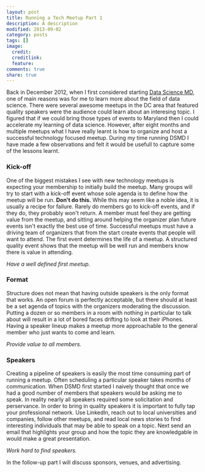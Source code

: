 ```yaml
---
layout: post
title: Running a Tech Meetup Part 1
description: A description
modified: 2013-09-02
category: posts
tags: []
image:
  credit:
  creditlink:
  feature:
comments: true
share: true
---
```


Back in December 2012, when I first considered starting <a href="http://www.meetup.com/Data-Science-MD">Data Science MD</a>, one of main reasons was for me to learn more about the field of data science. There were several awesome meetups in the DC area that featured quality speakers were the audience could learn about an interesing topic. I figured that if we could bring those types of events to Maryland then I could accelerate my learning of data science. However, after eight months and multiple meetups what I have really learnt is how to organize and host a successful technology focused meetup. During my time running DSMD I have made a few observations and felt it would be usefull to capture some of the lessons learnt. 

### Kick-off
One of the biggest mistakes I see with new technology meetups is expecting your membership to initially build the meetup. Many groups will try to start with a kick-off event whose sole agenda is to define how the meetup will be run. **Don't do this.** While this may seem like a noble idea, it is usually a recipe for failure. Rarely do members go to kick-off events, and if they do, they probably won't return. A member must feel they are getting value from the meetup, and sitting around helping the organizer plan future events isn't exactly the best use of time. Successful meetups must have a driving team of organizers that from the start create events that people will want to attend. The first event determines the life of a meetup. A structured quality event shows that the meetup will be well run and members know there is value in attending.

*Have a well defined first meetup.*

### Format

Structure does not mean that having outside speakers is the only format that works. An open forum is perfectly acceptable, but there should at least be a set agenda of topics with the organizers moderating the discussion. Putting a dozen or so members in a room with nothing in particular to talk about will result in a lot of bored faces drifting to look at their iPhones. Having a speaker lineup makes a meetup more approachable to the general member who just wants to come and learn.

*Provide value to all members.*

### Speakers
Creating a pipeline of speakers is easily the most time consuming part of running a meetup. Often scheduling a particular speaker takes months of communication. When DSMD first started I naively thought that once we had a good number of members that speakers would be asking me to speak. In reality nearly all speakers required some solicitation and perservance. In order to bring in quality speakers it is important to fully tap your professional network. Use LinkedIn, reach out to local universities and companies, follow other meetups, and read local news stories to find interesting individuals that may be able to speak on a topic. Next send an email that highlights your group and how the topic they are knowledgable in would make a great presentation.

*Work hard to find speakers.*

In the follow-up part I will discuss sponsors, venues, and advertising.


